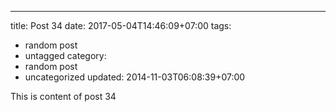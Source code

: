 ---
title: Post 34
date: 2017-05-04T14:46:09+07:00
tags:
  - random post
  - untagged
category:
  - random post
  - uncategorized
updated: 2014-11-03T06:08:39+07:00

This is content of post 34
